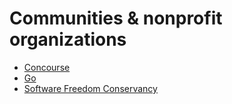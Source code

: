 # Communities & nonprofit organizations

* [Concourse](concourse/concourse.md)
* [Go](go/go.md)
* [Software Freedom Conservancy](sfconservancy/sfconservancy.md)
